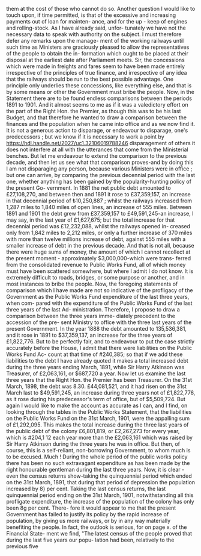 them at the cost of those who cannot do so. Another question I would like to touch upon, if time permitted, is that of the excessive and increasing payments out of loan for mainten- ance, and for the up - keep of engines and rolling-stock. As I have already said, unfor- tunately we have not the necessary data to speak with authority on the subject. I must therefore defer any remarks upon the manage- ment of the working railways until such time as Ministers are graciously pleased to allow the representatives of the people to obtain the in- formation which ought to be placed at their disposal at the earliest date after Parliament meets. Sir, the concessions which were made in freights and fares seem to have been made entirely irrespective of the principles of true finance, and irrespective of any idea that the railways should be run to the best possible advantage. One principle only underlies these concessions, like everything else, and that is by some means or other the Government must bribe the people. Now, in the Statement there are to be found endless comparisons between the periods 1891 to 1901. And it almost seems to me as if it was a valedictory effort on the part of the Right Hon. the Premier, as though this was to be his last Budget, and that therefore he wanted to draw a comparison between the finances and the population when he came into office and as we now find it. It is not a generous action to disparage, or endeavour to disparage, one's predecessors ; but we know if it is necessary to work a point by https://hdl.handle.net/2027/uc1.32106019788246 disparagement of others it does not interfere at all with the utterances that come from the Ministerial benches. But let me endeavour to extend the comparison to the previous decade, and then let us see what that comparison proves-and by doing this I am not disparaging any person, because various Ministers were in office ; but one can arrive, by comparing the previous decennial period with the last one, whether anything has been gained by the popularity-hunting policy of the present Go- vernment. In 1881 the net public debt amounted to £27,108,270, and between then and 1891 it rose to £37,359,157, an increase in that decennial period of ₺10,250,887 ; whilst the railways increased from 1,287 miles to 1,840 miles of open lines, an increase of 555 miles. Between 1891 and 1901 the debt grew from £37,359,157 to £49,591,245-an increase, I may say, in the last year of £1,627,675; but the total increase for that decennial period was £12,232,088, whilst the railways opened in- creased only from 1,842 miles to 2,212 miles, or only a further increase of 370 miles with more than twelve millions increase of debt, against 555 miles with a smaller increase of debt in the previous decade. And that is not all, because there were huge sums of money, the amount of which I cannot recollect at the present moment - approximately $3,000,000-which were trans- ferred from the consolidated revenue to Public Works Fund, all of which money must have been scattered somewhere, but where I admit I do not know. It is extremely difficult to roads, bridges, or some purpose or another, and in most instances to bribe the people. Now, the foregoing statements of comparison which I have made are not so indicative of the profligacy of the Government as the Public Works Fund expenditure of the last three years, when com- pared with the expenditure of the Public Works Fund of the last three years of the last Ad- ministration. Therefore, I propose to draw a comparison between the three years imme- diately precedent to the accession of the pre- sent Ministry to office with the three last years of the present Government. In the year 1888 the debt amounted to 135,536,381, and it rose in 1891 to $37,359,137, an increase for the three years of £1,822,776. But to be perfectly fair, and to endeavour to put the case strictly accurately before the House, I admit that there were liabilities on the Public Works Fund Ac- count at that time of #240,385; so that if we add these liabilities to the debt I have already quoted it makes a total increased debt during the three years ending March, 1891, while Sir Harry Atkinson was Treasurer, of £2,063,161, or $687,720 a year. Now let us examine the last three years that the Right Hon. the Premier has been Treasurer. On the 31st March, 1898, the debt was 8.30. £44,081,521, and it had risen on the 31st March last to $49,591,245, an increase during three years not of £1,822,776, as it rose during his predecessor's term of office, but of $5,509,724. But again I would like to make the account as accurate as I can, and I find, on looking through the tables in the Public Works Statement, that the liabilities on the Public Works Fund on the 31st March, 1901, were the appalling sum of £1,292,095. This makes the total increase during the three last years of the public debt of the colony £6,801,819, or £2,267,273 for every year, which is #204,1 12 each year more than the £2,063,161 which was raised by Sir Harry Atkinson during the three years he was in office. But then, of course, this is a self-reliant, non-borrowing Government, to whom much is to be excused. Much ! During the whole period of the public works policy there has been no such extravagant expenditure as has been made by the right honourable gentleman during the last three years. Now, it is clear - even the census returns show-taking the quinquennial period which ended on the 31st March, 1891, that during that period of depression the population increased by 8} per cent. Taking the last census returns, the last quinquennial period ending on the 31st March, 1901, notwithstanding all this profligate expenditure, the increase of the population of the colony has only been 8g per cent. There- fore it would appear to me that the present Government has failed to justify its policy by the rapid increase of population, by giving us more railways, or by in any way materially benefiting the people. In fact, the outlook is serious, for on page x. of the Financial State- ment we find, "The latest census of the people proved that during the last five years our popu- lation had been, relatively to the previous five <!-- PageNumber="1" --> 